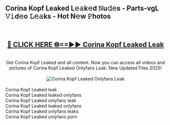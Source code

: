 <h2>Corina Kopf Leaked L𝚎𝚊k𝚎d 𝙽u𝚍𝚎s - Parts-vgL 𝚅𝚒d𝚎o 𝙻𝚎𝚊ks - Hot N𝚎w 𝙿hotos </h2>
<br>
<div align="center">
<h2><a href="https://213.232.235.80/live/video.php?q=corina-kopf-leaked" rel="nofollow">🔴 CLICK HERE 🌐==►► Corina Kopf Leaked Leak</a></h2>
<br>
Get Corina Kopf Leaked and all content. Now you can access all videos and pictures of Corina Kopf Leaked Onlyfans Leak. New Updated Files 2025!
<br>
<br>
<a href="https://213.232.235.80/live/video.php?q=corina-kopf-leaked" rel="nofollow" data-target="animated-image.originalLink"><img src="https://i.imgur.com/1EjSzPs.png" alt="Corina Kopf Leaked Onlyfans Leak" style="max-width: 100%; display: inline-block;" data-target="animated-image.originalImage"></a>
</div>
<br>
Corina Kopf Leaked leak<br>
Corina Kopf Leaked leaked onlyfans<br>
Corina Kopf Leaked onlyfans leak<br>
Corina Kopf Leaked leaked onlyfans<br>
Corina Kopf Leaked onlyfans leaks<br>
Corina Kopf Leaked onlyfans porn
